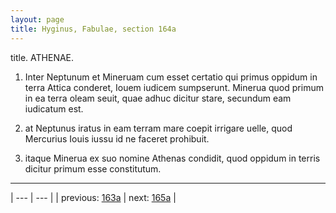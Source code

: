 ```yaml
---
layout: page
title: Hyginus, Fabulae, section 164a
---
```


title. ATHENAE.



1. Inter Neptunum et Mineruam cum esset certatio qui primus oppidum in terra Attica conderet, Iouem iudicem sumpserunt. Minerua quod primum in ea terra oleam seuit, quae adhuc dicitur stare, secundum eam iudicatum est.



2. at Neptunus iratus in eam terram mare coepit irrigare uelle, quod Mercurius Iouis iussu id ne faceret prohibuit.



3. itaque Minerua ex suo nomine Athenas condidit, quod oppidum in terris dicitur primum esse constitutum.



---

| --- | --- |
| previous: [163a](../163a/) | next: [165a](../165a/) |